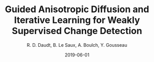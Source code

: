 ---
title: 'Guided Anisotropic Diffusion and Iterative Learning for Weakly Supervised Change Detection'
collection: publications
permalink: /publications/2019-CVPR-EarthVision-change
excerpt: ''
date: 2019-06-01
venue: 'IEEE/CVF Conf. on Computer Vision and Pattern Recognition (CVPR/EarthVision 19)'
type: 'conference'
author : 'R. D. Daudt, B. Le Saux, A. Boulch, Y. Gousseau'
note: "Best Student Paper Award: 1st place"
teaser: publications/2019-CVPR-EarthVision-change.png
arxiv: https://arxiv.org/abs/1904.08208
pdf: http://openaccess.thecvf.com/content_CVPRW_2019/papers/EarthVision/Daudt_Guided_Anisotropic_Diffusion_and_Iterative_Learning_for_Weakly_Supervised_Change_CVPRW_2019_paper.pdf
bibtex: "@InProceedings{Daudt_2019_CVPR_Workshops, <br/>
author = {Caye Daudt, Rodrigo and Le Saux, Bertrand and Boulch, Alexandre and Gousseau, Yann}, <br/>
title = {Guided Anisotropic Diffusion and Iterative Learning for Weakly Supervised Change Detection}, <br/>
booktitle = {The IEEE Conference on Computer Vision and Pattern Recognition (CVPR) Workshops}, <br/>
month = {June}, <br/>
year = {2019} <br/>
}"
---